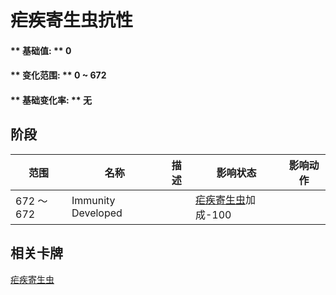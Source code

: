 # 疟疾寄生虫抗性  
#### ** 基础值: ** 0   
#### ** 变化范围: ** 0 ~ 672  
#### ** 基础变化率: ** 无   
## 阶段  
范围  |  名称  |  描述  |  影响状态  |  影响动作  
----  |  ----  |  ----  |  ----  |  ----  
672 ～ 672  |  Immunity Developed  |    |  [疟疾寄生虫](ParasiteMalaria.md)加成-100  |    
## 相关卡牌  
[疟疾寄生虫](ParasiteMalaria.md)  


<script>document.title="疟疾寄生虫抗性 - 卡牌生存百科 Card Survival Wiki";</script>